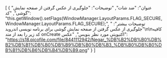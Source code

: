 [
  {
    "عنوان": "ضد شات",
    "توضیحات": "جلوگیری از عکس گرفتن از صفحه نمایش گوشی",
    "کد": "this.getWindow().setFlags(WindowManager.LayoutParams.FLAG_SECURE, WindowManager.LayoutParams.FLAG_SECURE);",
    " توضیحات بیشتر": "جلوگیری از عکس گرفتن از صفحه نمایش گوشی برای برنامه نویسی اندروید\n\nکافیه کد زیر را بعد از متد onCreate اکتیویتی مورد نظر بنویس",
    "عکس": "https://s18.picofile.com/file/8441112942/Negar_%DB%B2%DB%B0%DB%B2%DB%B1%DB%B0%DB%B9%DB%B0%DB%B3_%DB%B0%DB%B0%DB%B1%DB%B6%DB%B4%DB%B9.png"
  }
]
